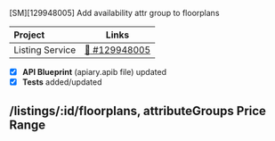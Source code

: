 [SM][129948005] Add availability attr group to floorplans

|Project| Links |
|:---|:------:|
| Listing Service | [:link: #129948005](https://www.pivotaltracker.com/story/show/129948005) |

- [x] **API Blueprint** (apiary.apib file) updated
- [x] **Tests** added/updated

## /listings/:id/floorplans, attributeGroups Price Range
